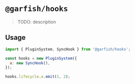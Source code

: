 # `@garfish/hooks`

> TODO: description

## Usage

```js
import { PluginSystem, SyncHook } from '@garfish/hooks';

const hooks = new PluginSystem({
  a: new SyncHook(),
});

hooks.lifecycle.a.emit(1, 2);
```
